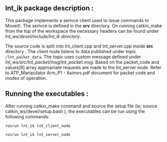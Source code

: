 ## lnt_ik package description :
This package implements a serivce client used to issue commands to Moveit!. The serivce is defined in the **srv** directory. On running catkin_make from the top of the workspace the necessary headers can be found under *lnt_ws/devel/include/lnt_ik directory*.

The source code is split into lnt_client.cpp and lnt_server.cpp inside **src** directory . The client node listens to data published under topic `/lnt_packet_data`. The topic uses custom message defined under *lnt_ws/src/lnt_packet/msg/lnt_packet.msg*. Based on the packet_code and values[6] array appropriate requests are made to the lnt_server node. Refer to ATP_Manipulator Arm_P1 - Asimov.pdf document for packet code and modes of operation.

## Running the executables :

After running catkin_make command and source the setup file (ie; source catkin_ws/devel/setup.bash ), the executables can be run using the following commands:

`rosrun lnt_ik lnt_client_node`

`rosrun lnt_ik lnt_server_node`
